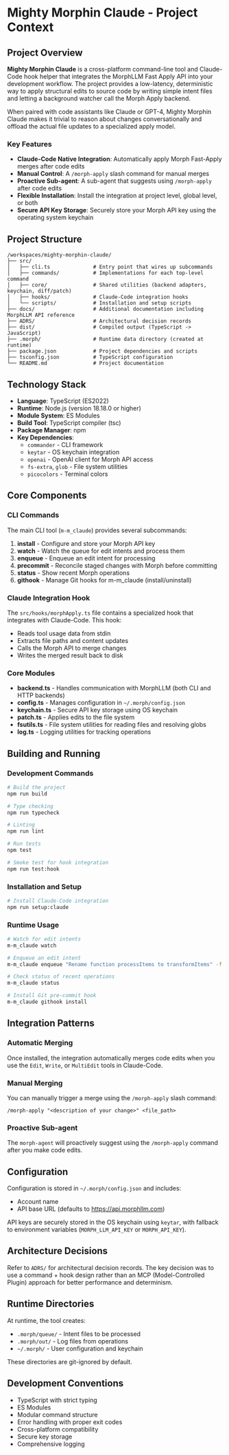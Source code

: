 # Mighty Morphin Claude - Project Context

## Project Overview

**Mighty Morphin Claude** is a cross-platform command-line tool and Claude-Code hook helper that integrates the MorphLLM Fast Apply API into your development workflow. The project provides a low-latency, deterministic way to apply structural edits to source code by writing simple intent files and letting a background watcher call the Morph Apply backend.

When paired with code assistants like Claude or GPT-4, Mighty Morphin Claude makes it trivial to reason about changes conversationally and offload the actual file updates to a specialized apply model.

### Key Features

- **Claude-Code Native Integration**: Automatically apply Morph Fast-Apply merges after code edits
- **Manual Control**: A `/morph-apply` slash command for manual merges
- **Proactive Sub-agent**: A sub-agent that suggests using `/morph-apply` after code edits
- **Flexible Installation**: Install the integration at project level, global level, or both
- **Secure API Key Storage**: Securely store your Morph API key using the operating system keychain

## Project Structure

```
/workspaces/mighty-morphin-claude/
├── src/
│   ├── cli.ts              # Entry point that wires up subcommands
│   ├── commands/           # Implementations for each top-level command
│   ├── core/               # Shared utilities (backend adapters, keychain, diff/patch)
│   ├── hooks/              # Claude-Code integration hooks
│   └── scripts/            # Installation and setup scripts
├── docs/                   # Additional documentation including MorphLLM API reference
├── ADRS/                   # Architectural decision records
├── dist/                   # Compiled output (TypeScript -> JavaScript)
├── .morph/                 # Runtime data directory (created at runtime)
├── package.json            # Project dependencies and scripts
├── tsconfig.json           # TypeScript configuration
└── README.md               # Project documentation
```

## Technology Stack

- **Language**: TypeScript (ES2022)
- **Runtime**: Node.js (version 18.18.0 or higher)
- **Module System**: ES Modules
- **Build Tool**: TypeScript compiler (tsc)
- **Package Manager**: npm
- **Key Dependencies**:
  - `commander` - CLI framework
  - `keytar` - OS keychain integration
  - `openai` - OpenAI client for Morph API access
  - `fs-extra`, `glob` - File system utilities
  - `picocolors` - Terminal colors

## Core Components

### CLI Commands

The main CLI tool (`m-m_claude`) provides several subcommands:

1. **install** - Configure and store your Morph API key
2. **watch** - Watch the queue for edit intents and process them
3. **enqueue** - Enqueue an edit intent for processing
4. **precommit** - Reconcile staged changes with Morph before committing
5. **status** - Show recent Morph operations
6. **githook** - Manage Git hooks for m-m_claude (install/uninstall)

### Claude Integration Hook

The `src/hooks/morphApply.ts` file contains a specialized hook that integrates with Claude-Code. This hook:

- Reads tool usage data from stdin
- Extracts file paths and content updates
- Calls the Morph API to merge changes
- Writes the merged result back to disk

### Core Modules

- **backend.ts** - Handles communication with MorphLLM (both CLI and HTTP backends)
- **config.ts** - Manages configuration in `~/.morph/config.json`
- **keychain.ts** - Secure API key storage using OS keychain
- **patch.ts** - Applies edits to the file system
- **fsutils.ts** - File system utilities for reading files and resolving globs
- **log.ts** - Logging utilities for tracking operations

## Building and Running

### Development Commands

```bash
# Build the project
npm run build

# Type checking
npm run typecheck

# Linting
npm run lint

# Run tests
npm test

# Smoke test for hook integration
npm run test:hook
```

### Installation and Setup

```bash
# Install Claude-Code integration
npm run setup:claude
```

### Runtime Usage

```bash
# Watch for edit intents
m-m_claude watch

# Enqueue an edit intent
m-m_claude enqueue "Rename function processItems to transformItems" -f "src/**/*.ts"

# Check status of recent operations
m-m_claude status

# Install Git pre-commit hook
m-m_claude githook install
```

## Integration Patterns

### Automatic Merging

Once installed, the integration automatically merges code edits when you use the `Edit`, `Write`, or `MultiEdit` tools in Claude-Code.

### Manual Merging

You can manually trigger a merge using the `/morph-apply` slash command:

```
/morph-apply "<description of your change>" <file_path>
```

### Proactive Sub-agent

The `morph-agent` will proactively suggest using the `/morph-apply` command after you make code edits.

## Configuration

Configuration is stored in `~/.morph/config.json` and includes:
- Account name
- API base URL (defaults to https://api.morphllm.com)

API keys are securely stored in the OS keychain using `keytar`, with fallback to environment variables (`MORPH_LLM_API_KEY` or `MORPH_API_KEY`).

## Architecture Decisions

Refer to `ADRS/` for architectural decision records. The key decision was to use a command + hook design rather than an MCP (Model-Controlled Plugin) approach for better performance and determinism.

## Runtime Directories

At runtime, the tool creates:
- `.morph/queue/` - Intent files to be processed
- `.morph/out/` - Log files from operations
- `~/.morph/` - User configuration and keychain

These directories are git-ignored by default.

## Development Conventions

- TypeScript with strict typing
- ES Modules
- Modular command structure
- Error handling with proper exit codes
- Cross-platform compatibility
- Secure key storage
- Comprehensive logging
